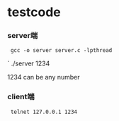 # testcode

### server端

` gcc -o server server.c -lpthread`


` ./server 1234   

1234 can be any number

### client端

` telnet 127.0.0.1 1234`

